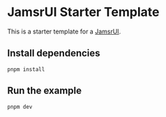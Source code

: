 # JamsrUI Starter Template

This is a starter template for a [JamsrUI](https://github.com/jamsrworld/jamsr-ui).

## Install dependencies

```shell
pnpm install
```

## Run the example

```shell
pnpm dev
```


